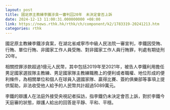 ```yaml
---
layout: post
title: 國足原主教練李鐵涉貪一審判囚20年　未決定會否上訴
date: 2024-12-13 11:00:31.000000000 +08:00
link: https://news.rthk.hk/rthk/ch/component/k2/1783319-20241213.htm
categories: rthk
---
```


國足原主教練李鐵涉貪案，在湖北省咸寧市中級人民法院一審宣判，李鐵因受賄、行賄、單位行賄、非國家工作人員受賄、對非國家工作人員行賄罪，判處有期徒刑20年。

相關控罪涉款超過1億元人民幣，其中包括2019年至2021年，被告人李鐵利用擔任男足國家選拔隊主教練、男足國家隊主教練職務上的便利或者職權、地位形成的便利條件，為相關單位和個人在球員入選國家隊、贏得比賽、簽約俱樂部等事項上提供幫助，非法收受他人給予的人民幣共計超過5089萬元。

李鐵的辯護人在法庭外接受央視記者採訪，指李鐵仍未決定會否上訴，對於李鐵今天庭審的狀態，辯護人給出的回答是平靜、平和、平穩。
